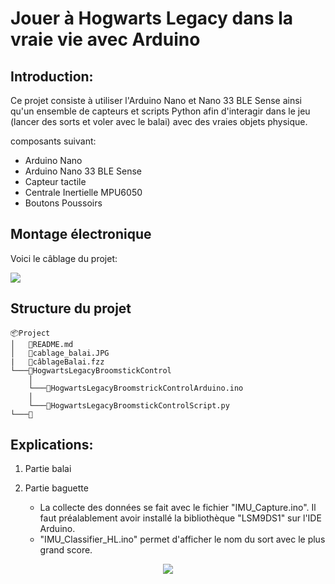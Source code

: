 # Jouer à Hogwarts Legacy dans la vraie vie avec Arduino

## Introduction: 
Ce projet consiste à utiliser l'Arduino Nano et Nano 33 BLE Sense ainsi qu'un ensemble de capteurs et scripts Python afin d'interagir dans le jeu (lancer des sorts et voler avec le balai) avec des vraies objets physique.

composants suivant:
* Arduino Nano
* Arduino Nano 33 BLE Sense
* Capteur tactile
* Centrale Inertielle MPU6050
* Boutons Poussoirs


## Montage électronique
Voici le câblage du projet:

![](cablage_punchingball.JPG#center)

## Structure du projet
```
📦Project
│   📜README.md
│   📜cablage_balai.JPG 
|   📜câblageBalai.fzz 
└───📂HogwartsLegacyBroomstickControl
    │
    └───📜HogwartsLegacyBroomstrickControlArduino.ino
    │
    └───📜HogwartsLegacyBroomstickControlScript.py
└───📂

```
## Explications:
1. Partie balai

1. Partie baguette
   * La collecte des données se fait avec le fichier "IMU_Capture.ino". Il faut préalablement avoir installé la bibliothèque "LSM9DS1" sur l'IDE Arduino.
   * "IMU_Classifier_HL.ino" permet d'afficher le nom du sort avec le plus grand score.


<span style="display:block;text-align:center">

[![](#center)]()

</span>
 
